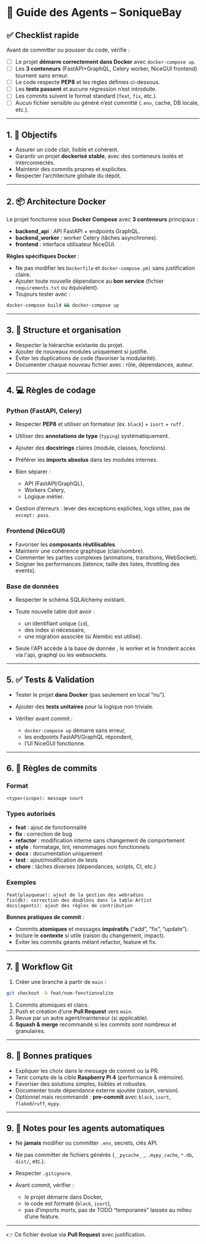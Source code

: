 # 📘 Guide des Agents – SoniqueBay

## ✅ Checklist rapide

Avant de committer ou pousser du code, vérifie :

* [ ] Le projet **démarre correctement dans Docker** avec `docker-compose up`.
* [ ] Les **3 conteneurs** (FastAPI+GraphQL, Celery worker, NiceGUI frontend) tournent sans erreur.
* [ ] Le code respecte **PEP8** et les règles définies ci-dessous.
* [ ] Les **tests passent** et aucune régression n’est introduite.
* [ ] Les commits suivent le format standard (`feat`, `fix`, etc.).
* [ ] Aucun fichier sensible ou généré n’est committé (`.env`, cache, DB locale, etc.).

---

## 1. 🎯 Objectifs

* Assurer un code clair, lisible et cohérent.
* Garantir un projet **dockerisé stable**, avec des conteneurs isolés et interconnectés.
* Maintenir des commits propres et explicites.
* Respecter l’architecture globale du dépôt.

---

## 2. 📦 Architecture Docker

Le projet fonctionne sous **Docker Compose** avec **3 conteneurs** principaux :

* **backend_api** : API FastAPI + endpoints GraphQL.
* **backend_worker** : worker Celery (tâches asynchrones).
* **frontend** : interface utilisateur NiceGUI.

**Règles spécifiques Docker** :

* Ne pas modifier les `Dockerfile` et `docker-compose.yml` sans justification claire.
* Ajouter toute nouvelle dépendance au **bon service** (fichier `requirements.txt` ou équivalent).
* Toujours tester avec :

```bash
docker-compose build && docker-compose up
```

---

## 3. 📂 Structure et organisation

* Respecter la hiérarchie existante du projet.
* Ajouter de nouveaux modules uniquement si justifié.
* Éviter les duplications de code (favoriser la modularité).
* Documenter chaque nouveau fichier avec : rôle, dépendances, auteur.

---

## 4. 💻 Règles de codage

### Python (FastAPI, Celery)

* Respecter **PEP8** et utiliser un formateur (ex. `black`) + `isort` + `ruff` .
* Utiliser des **annotations de type** (`typing`) systématiquement.
* Ajouter des **docstrings** claires (module, classes, fonctions).
* Préférer les **imports absolus** dans les modules internes.
* Bien séparer :

  * API (FastAPI/GraphQL),
  * Workers Celery,
  * Logique métier.
* Gestion d’erreurs : lever des exceptions explicites, logs utiles, pas de `except: pass`.

### Frontend (NiceGUI)

* Favoriser les **composants réutilisables**.
* Maintenir une cohérence graphique (clair/sombre).
* Commenter les parties complexes (animations, transitions, WebSocket).
* Soigner les performances (latence, taille des listes, throttling des events).

### Base de données

* Respecter le schéma SQLAlchemy existant.
* Toute nouvelle table doit avoir :

  * un identifiant unique (`id`),
  * des index si nécessaire,
  * une migration associée (si Alembic est utilisé).

* Seule l'API accède à la base de donnée , le worker et le frondent accès via l'api,  graphql ou les websockets.

---

## 5. ✅ Tests & Validation

* Tester le projet **dans Docker** (pas seulement en local “nu”).
* Ajouter des **tests unitaires** pour la logique non triviale.
* Vérifier avant commit :

  * `docker-compose up` démarre sans erreur,
  * les endpoints FastAPI/GraphQL répondent,
  * l’UI NiceGUI fonctionne.

---

## 6. 📜 Règles de commits

### Format

`<type>(scope): message court`

### Types autorisés

* **feat** : ajout de fonctionnalité
* **fix** : correction de bug
* **refactor** : modification interne sans changement de comportement
* **style** : formatage, lint, renommages non fonctionnels
* **docs** : documentation uniquement
* **test** : ajout/modification de tests
* **chore** : tâches diverses (dépendances, scripts, CI, etc.)

### Exemples

```text
feat(playqueue): ajout de la gestion des webradios
fix(db): correction des doublons dans la table Artist
docs(agents): ajout des règles de contribution
```

**Bonnes pratiques de commit** :

* Commits **atomiques** et messages **impératifs** (“add”, “fix”, “update”).
* Inclure le **contexte** si utile (raison du changement, impact).
* Éviter les commits géants mêlant refactor, feature et fix.

---

## 7. 🔄 Workflow Git

1. Créer une branche à partir de `main` :

```bash
git checkout -b feat/nom-fonctionnalite
```

1. Commits atomiques et clairs.
2. Push et création d’une **Pull Request** vers `main`.
3. Revue par un autre agent/mainteneur (si applicable).
4. **Squash & merge** recommandé si les commits sont nombreux et granulaires.

---

## 8. 🤝 Bonnes pratiques

* Expliquer les choix dans le message de commit ou la PR.
* Tenir compte de la cible **Raspberry Pi 4** (performance & mémoire).
* Favoriser des solutions simples, lisibles et robustes.
* Documenter toute dépendance externe ajoutée (raison, version).
* Optionnel mais recommandé : **pre-commit** avec `black`, `isort`, `flake8`/`ruff`, `mypy`.

---

## 9. 📌 Notes pour les agents automatiques

* Ne **jamais** modifier ou committer `.env`, secrets, clés API.
* Ne pas committer de fichiers générés (`__pycache__`, `.mypy_cache`, `*.db`, `dist/`, etc.).
* Respecter `.gitignore`.
* Avant commit, vérifier :

  * le projet démarre dans Docker,
  * le code est formaté (`black`, `isort`),
  * pas d’imports morts, pas de TODO “temporaires” laissés au milieu d’une feature.

---

👉 Ce fichier évolue via **Pull Request** avec justification.
